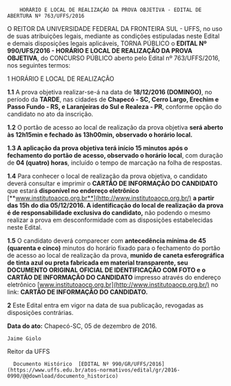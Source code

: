         HORÁRIO E LOCAL DE REALIZAÇÃO DA PROVA OBJETIVA - EDITAL DE ABERTURA Nº 763/UFFS/2016  

O REITOR DA UNIVERSIDADE FEDERAL DA FRONTEIRA SUL - UFFS, no uso de suas atribuições legais, mediante as condições estipuladas neste Edital e demais disposições legais aplicáveis, TORNA PÚBLICO o **EDITAL Nº 990/UFS/2016 - HORÁRIO E LOCAL DE REALIZAÇÃO DA PROVA OBJETIVA**, do CONCURSO PÚBLICO aberto pelo Edital nº 763/UFFS/2016, nos seguintes termos:

 1 HORÁRIO E LOCAL DE REALIZAÇÃO

 **1.1** A prova objetiva realizar-se-á na data de **18/12/2016 (DOMINGO)**, no período da **TARDE**, nas cidades de **Chapecó - SC, Cerro Largo, Erechim e Passo Fundo - RS, e Laranjeiras do Sul e Realeza - PR**, conforme opção do candidato no ato da inscrição.

 **1.2** O portão de acesso ao local de realização da prova objetiva **será aberto às 12h15min e fechado às 13h00min, observado o horário local.**

 **1.3 A aplicação da prova objetiva terá início 15 minutos após o fechamento do portão de acesso, observado o horário local**, com duração de **04 (quatro) horas**, incluído o tempo de marcação na folha de respostas.

 **1.4** Para conhecer o local de realização da prova objetiva, o candidato deverá consultar e imprimir o **CARTÃO DE INFORMAÇÃO DO CANDIDATO** que estará **disponível no endereço eletrônico** [**www.institutoaocp.org.br**](http://www.institutoaocp.org.br/) **a partir das 15h do dia 05/12/2016. A identificação do local de realização da prova é de responsabilidade exclusiva do candidato,** não podendo o mesmo realizar a prova em desconformidade com as disposições estabelecidas neste Edital.

 **1.5** O candidato deverá comparecer com **antecedência mínima de 45 (quarenta e cinco)** minutos do horário fixado para o fechamento do portão de acesso ao local de realização da prova, **munido de caneta esferográfica de tinta azul ou preta fabricada em material transparente, seu DOCUMENTO ORIGINAL OFICIAL DE IDENTIFICAÇÃO COM FOTO e o CARTÃO DE INFORMAÇÃO DO CANDIDATO** impresso através do endereço eletrônico [www.institutoaocp.org.br](http://www.institutoaocp.org.br/) no link: **CARTÃO DE INFORMAÇÃO DO CANDIDATO.**

 **2** Este Edital entra em vigor na data de sua publicação, revogadas as disposições contrárias.

  

   **Data do ato:** Chapecó-SC, 05 de dezembro de 2016.   
 

    Jaime Giolo   
 Reitor da UFFS 

      Documento Histórico  [EDITAL Nº 990/GR/UFFS/2016](https://www.uffs.edu.br/atos-normativos/edital/gr/2016-0990/@@download/documento_historico)     
      